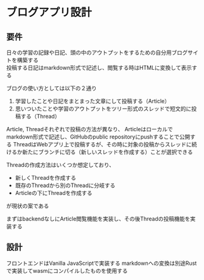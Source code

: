 # ブログアプリ設計

## 要件

日々の学習の記録や日記、頭の中のアウトプットをするための自分用ブログサイトを構築する  
投稿する日記はmarkdown形式で記述し、閲覧する時はHTMLに変換して表示する

ブログの使い方としては以下の２通り
1. 学習したことや日記をまとまった文章にして投稿する（Article）
2. 思いついたことや学習のアウトプットをツリー形式のスレッドで短文的に投稿する（Thread）

Article, Threadそれぞれで投稿の方法が異なり、
Articleはローカルでmarkdown形式で記述し、GitHubのpublic repositoryにpushすることで公開する
ThreadはWebアプリ上で投稿するが、その時に対象の投稿からスレッドに続けるか新たにブランチに切る（新しいスレッドを作成する）ことが選択できる

Threadの作成方法はいくつか想定しており、

- 新しくThreadを作成する
- 既存のThreadから別のThreadに分岐する
- Articleの下にThreadを作成する

が現状の案である

まずはbackendなしにArticle閲覧機能を実装し、その後Threadの投稿機能を実装する

## 設計

フロントエンドはVanilla JavaScriptで実装する
markdownへの変換は別途Rustで実装してwasmにコンパイルしたものを使用する
